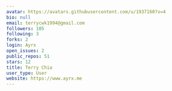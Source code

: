 ```yaml
---
avatar: https://avatars.githubusercontent.com/u/1937160?v=4
bio: null
email: terrycwk1994@gmail.com
followers: 105
following: 3
forks: 2
login: Ayrx
open_issues: 2
public_repos: 51
stars: 12
title: Terry Chia
user_type: User
website: https://www.ayrx.me
---
```

